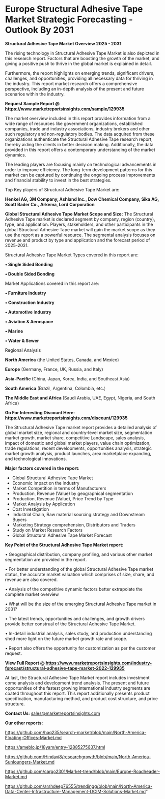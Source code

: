  # Europe Structural Adhesive Tape Market Strategic Forecasting - Outlook By 2031

<Strong> Structural Adhesive Tape Market Overview 2025 - 2031</strong>

The rising technology in Structural Adhesive Tape Market is also depicted in this research report. Factors that are boosting the growth of the market, and giving a positive push to thrive in the global market is explained in detail.

Furthermore, the report highlights on emerging trends, significant drivers, challenges, and opportunities, providing all necessary data for thriving in the industry. This report market research offers a comprehensive perspective, including an in-depth analysis of the present and future scenarios within the industry.

<strong>Request Sample Report @ <a href=https://www.marketreportsinsights.com/sample/129935>https://www.marketreportsinsights.com/sample/129935</a></strong>

The market overview included in this report provides information from a wide range of resources like government organizations, established companies, trade and industry associations, industry brokers and other such regulatory and non-regulatory bodies. The data acquired from these organizations authenticate the Structural Adhesive Tape research report, thereby aiding the clients in better decision making. Additionally, the data provided in this report offers a contemporary understanding of the market dynamics.

The leading players are focusing mainly on technological advancements in order to improve efficiency. The long-term development patterns for this market can be captured by continuing the ongoing process improvements and financial stability to invest in the best strategies.

Top Key players of Structural Adhesive Tape Market are:

<strong>Henkel AG, 3M Company, Ashland Inc., Dow Chemical Company, Sika AG, Scott Bader Co., Arkema, Lord Corporation</strong>

<strong><b>Global Structural Adhesive Tape Market Scope and Size:</b></strong>
The Structural Adhesive Tape market is declared segment by company, region (country), type, and application. Players, stakeholders, and other participants in the global Structural Adhesive Tape market will gain the market scope as they use the report as a powerful resource. The segmental analysis focuses on revenue and product by type and application and the forecast period of 2025-2031.

Structural Adhesive Tape Market Types covered in this report are:

<strong>• Single Sided Bonding

• Double Sided Bonding</strong>

Market Applications covered in this report are:

<strong>• Furniture Industry

• Construction Industry

• Automotive Industry

• Aviation & Aerospace

• Marine

• Water & Sewer</strong> 

Regional Analysis

<strong>North America</strong> (the United States, Canada, and Mexico)

<strong>Europe</strong> (Germany, France, UK, Russia, and Italy)

<strong>Asia-Pacific</strong> (China, Japan, Korea, India, and Southeast Asia)

<strong>South America</strong> (Brazil, Argentina, Colombia, etc.)

<strong>The Middle East and Africa</strong> (Saudi Arabia, UAE, Egypt, Nigeria, and South Africa)

<strong>Go For Interesting Discount Here: <a href=https://www.marketreportsinsights.com/discount/129935>https://www.marketreportsinsights.com/discount/129935</a></strong>

The Structural Adhesive Tape market report provides a detailed analysis of global market size, regional and country-level market size, segmentation market growth, market share, competitive Landscape, sales analysis, impact of domestic and global market players, value chain optimization, trade regulations, recent developments, opportunities analysis, strategic market growth analysis, product launches, area marketplace expanding, and technological innovations.

<strong><b>Major factors covered in the report:</b></strong>
<ul>
  <li>Global Structural Adhesive Tape Market </li>
  <li>Economic Impact on the Industry</li>
  <li>Market Competition in terms of Manufacturers</li>
  <li>Production, Revenue (Value) by geographical segmentation</li>
  <li>Production, Revenue (Value), Price Trend by Type</li>
  <li>Market Analysis by Application</li>
  <li>Cost Investigation</li>
  <li>Industrial Chain, Raw material sourcing strategy and Downstream Buyers</li>
  <li>Marketing Strategy comprehension, Distributors and Traders</li>
  <li>Study on Market Research Factors</li>
  <li>Global Structural Adhesive Tape Market Forecast</li>
</ul>

<strong><b>Key Point of the Structural Adhesive Tape Market report:</b></strong>

• Geographical distribution, company profiling, and various other market segmentation are provided in the report.

• For better understanding of the global Structural Adhesive Tape market status, the accurate market valuation which comprises of size, share, and revenue are also covered.

• Analysis of the competitive dynamic factors better extrapolate the complete market overview

• What will be the size of the emerging Structural Adhesive Tape market in 2031?

• The latest trends, opportunities and challenges, and growth drivers provide better construal of the Structural Adhesive Tape Market.

• In-detail industrial analysis, sales study, and production understanding shed more light on the future market growth rate and scope.

• Report also offers the opportunity for customization as per the customer request.

<strong><b>View Full Report @ <a href=https://www.marketreportsinsights.com/industry-forecast/structural-adhesive-tape-market-2022-129935>https://www.marketreportsinsights.com/industry-forecast/structural-adhesive-tape-market-2022-129935</a></b></strong>


At last, the Structural Adhesive Tape Market report includes investment come analysis and development trend analysis. The present and future opportunities of the fastest growing international industry segments are coated throughout this report. This report additionally presents product specification, manufacturing method, and product cost structure, and price structure.

<strong>Contact Us:</strong>
sales@marketreportsinsights.com

<strong>Our other reports:</strong>

<a href=https://github.com/haq235/search-market/blob/main/North-America-Floating-Offices-Market.md>https://github.com/haq235/search-market/blob/main/North-America-Floating-Offices-Market.md</a>

<a href=https://ameblo.jp/18yam/entry-12885275637.html>https://ameblo.jp/18yam/entry-12885275637.html</a>

<a href=https://github.com/Hindavi8/researchgrowth/blob/main/North-America-Sunloungers-Market.md>https://github.com/Hindavi8/researchgrowth/blob/main/North-America-Sunloungers-Market.md</a>

<a href=https://github.com/cargo2301/Market-trend/blob/main/Europe-Roadheader-Market.md>https://github.com/cargo2301/Market-trend/blob/main/Europe-Roadheader-Market.md</a>

<a href=https://github.com/arshdeep76555/trendingg/blob/main/North-America-Data-Center-Infrastructure-Management-DCIM-Solutions-Market.md>https://github.com/arshdeep76555/trendingg/blob/main/North-America-Data-Center-Infrastructure-Management-DCIM-Solutions-Market.md</a>"
